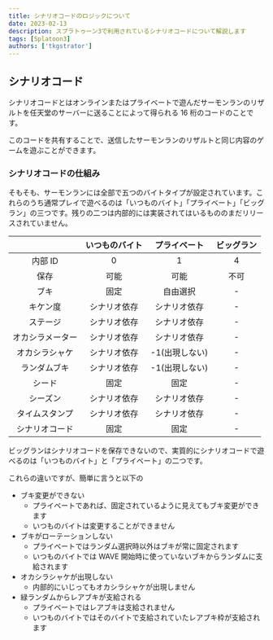 ```yaml
---
title: シナリオコードのロジックについて
date: 2023-02-13
description: スプラトゥーン3で利用されているシナリオコードについて解説します
tags: [Splatoon3]
authors: ['tkgstrator']
---
```


## シナリオコード

シナリオコードとはオンラインまたはプライベートで遊んだサーモンランのリザルトを任天堂のサーバーに送ることによって得られる 16 桁のコードのことです。

このコードを共有することで、送信したサーモンランのリザルトと同じ内容のゲームを遊ぶことができます。

### シナリオコードの仕組み

そもそも、サーモンランには全部で五つのバイトタイプが設定されています。これらのうち通常プレイで遊べるのは「いつものバイト」「プライベート」「ビッグラン」の三つです。残りの二つは内部的には実装されてはいるもののまだリリースされていません。

|                  | いつものバイト |  プライベート  | ビッグラン |
| :--------------: | :------------: | :------------: | :--------: |
|     内部 ID      |       0        |       1        |     4      |
|       保存       |      可能      |      可能      |    不可    |
|       ブキ       |      固定      |    自由選択    |     -      |
|     キケン度     |  シナリオ依存  |  シナリオ依存  |     -      |
|     ステージ     |  シナリオ依存  |  シナリオ依存  |     -      |
| オカシラメーター |  シナリオ依存  |  シナリオ依存  |     -      |
|  オカシラシャケ  |  シナリオ依存  | -1(出現しない) |     -      |
|   ランダムブキ   |  シナリオ依存  | -1(出現しない) |     -      |
|      シード      |      固定      |      固定      |     -      |
|     シーズン     |  シナリオ依存  |  シナリオ依存  |     -      |
|  タイムスタンプ  |  シナリオ依存  |  シナリオ依存  |     -      |
|  シナリオコード  |      固定      |      固定      |     -      |

ビッグランはシナリオコードを保存できないので、実質的にシナリオコードで遊べるのは「いつものバイト」と「プライベート」の二つです。

これらの違いですが、簡単に言うと以下の

- ブキ変更ができない
  - プライベートであれば、固定されているように見えてもブキ変更ができます
  - いつものバイトは変更することができません
- ブキがローテーションしない
  - プライベートではランダム選択時以外はブキが常に固定されます
  - いつものバイトでは WAVE 開始時に使っていないブキからランダムに支給されます
- オカシラシャケが出現しない
  - 内部的にいじってもオカシラシャケが出現しません
- 緑ランダムからレアブキが支給される
  - プライベートではレアブキは支給されません
  - いつものバイトではそのバイトで支給されていたレアブキ枠が支給されます
